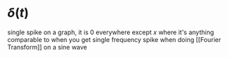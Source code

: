 # $\delta(t)$
single spike on a graph, it is $0$ everywhere except $x$ where it's anything
comparable to when you get single frequency spike when doing
[[Fourier Transform]] on a sine wave
